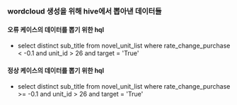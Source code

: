 ### wordcloud 생성을 위해 hive에서 뽑아낸 데이터들

#### 오류 케이스의 데이터를 뽑기 위한 hql
- select distinct sub_title from novel_unit_list where rate_change_purchase < -0.1 and unit_id > 26 and target = 'True'

#### 정상 케이스의 데이터를 뽑기 위한 hql
- select distinct sub_title from novel_unit_list where rate_change_purchase >= -0.1 and unit_id > 26 and target = 'True'